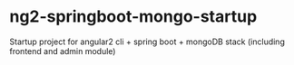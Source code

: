 # ng2-springboot-mongo-startup
Startup project for angular2 cli + spring boot + mongoDB stack (including frontend and admin module) 
